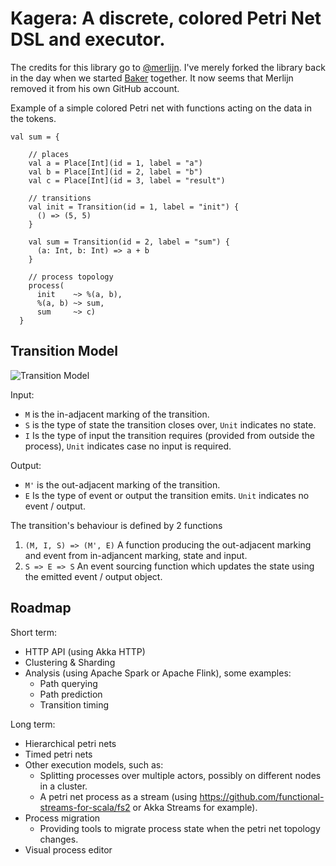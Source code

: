 # Kagera: A discrete, colored Petri Net DSL and executor.

The credits for this library go to [@merlijn](https://github.com/merlijn). I've merely forked the library back in the day when we started [Baker](https://github.com/ing-bank/baker) together. It now seems that Merlijn removed it from his own GitHub account.

Example of a simple colored Petri net with functions acting on the data in the tokens.

```
val sum = {

    // places
    val a = Place[Int](id = 1, label = "a")
    val b = Place[Int](id = 2, label = "b")
    val c = Place[Int](id = 3, label = "result")

    // transitions
    val init = Transition(id = 1, label = "init") {
      () => (5, 5)
    }

    val sum = Transition(id = 2, label = "sum") {
      (a: Int, b: Int) => a + b
    }

    // process topology
    process(
      init    ~> %(a, b),
      %(a, b) ~> sum,
      sum     ~> c)
  }

```

## Transition Model

![Transition Model](docs/Kagera%20-%20Transition%20model.jpg)

Input:
* `M` is the in-adjacent marking of the transition.
* `S` is the type of state the transition closes over, `Unit` indicates no state.
* `I` Is the type of input the transition requires (provided from outside the process), `Unit` indicates case no input is required.

Output:
* `M'` is the out-adjacent marking of the transition.
* `E` Is the type of event or output the transition emits.  `Unit` indicates no event / output.

The transition's behaviour is defined by 2 functions

1. `(M, I, S) => (M', E)`
   A function producing the out-adjacent marking and event from in-adjancent marking, state and input.
2. `S => E => S`
   An event sourcing function which updates the state using the emitted event / output object.

## Roadmap

Short term:
* HTTP API (using Akka HTTP)
* Clustering & Sharding
* Analysis (using Apache Spark or Apache Flink), some examples:
  * Path querying
  * Path prediction
  * Transition timing

Long term:
* Hierarchical petri nets
* Timed petri nets
* Other execution models, such as:
  * Splitting processes over multiple actors, possibly on different nodes in a cluster.
  * A petri net process as a stream (using https://github.com/functional-streams-for-scala/fs2 or Akka Streams for example).
* Process migration
  * Providing tools to migrate process state when the petri net topology changes.
* Visual process editor


